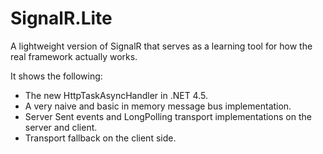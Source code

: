SignalR.Lite
============
A lightweight version of SignalR that serves as a learning tool for how the real framework actually works. 

It shows the following:

- The new HttpTaskAsyncHandler in .NET 4.5.
- A very naive and basic in memory message bus implementation.
- Server Sent events and LongPolling transport implementations on the server and client.
- Transport fallback on the client side.
